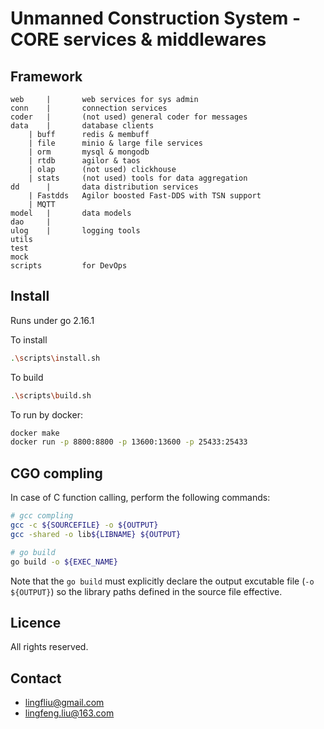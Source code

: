 # Unmanned Construction System - CORE services & middlewares

## Framework
```
web     |       web services for sys admin
conn    |       connection services
coder   |       (not used) general coder for messages 
data    |       database clients 
    | buff      redis & membuff
    | file      minio & large file services
    | orm       mysql & mongodb
    | rtdb      agilor & taos
    | olap      (not used) clickhouse 
    | stats     (not used) tools for data aggregation
dd      |       data distribution services
    | Fastdds   Agilor boosted Fast-DDS with TSN support
    | MQTT 
model   |       data models
dao     |       
ulog    |       logging tools
utils          
test           
mock
scripts         for DevOps 
```
## Install
Runs under go 2.16.1

To install
```bash
.\scripts\install.sh
```

To build
```bash
.\scripts\build.sh
```

To run by docker:
```bash
docker make
docker run -p 8800:8800 -p 13600:13600 -p 25433:25433
```

## CGO compling
In case of C function calling, perform the following commands:
```bash
# gcc compling
gcc -c ${SOURCEFILE} -o ${OUTPUT}
gcc -shared -o lib${LIBNAME} ${OUTPUT}

# go build 
go build -o ${EXEC_NAME}
```

Note that the ```go build``` must explicitly declare the output excutable file (```-o ${OUTPUT}```) so the library paths defined in the source file effective.


## Licence
All rights reserved.

## Contact
- lingfliu@gmail.com
- lingfeng.liu@163.com